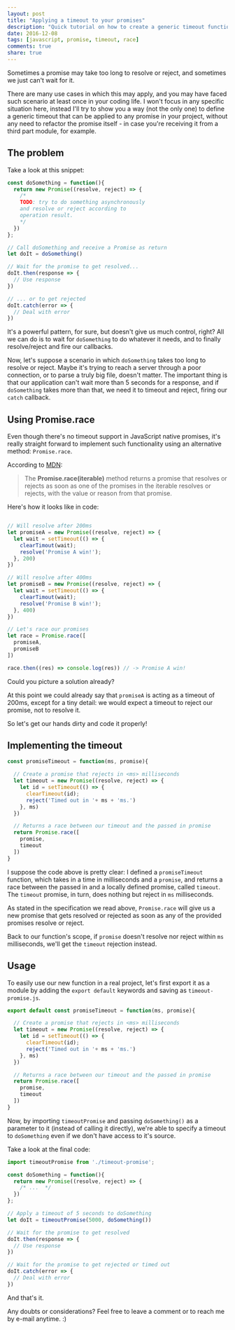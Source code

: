 ```yaml
---
layout: post
title: "Applying a timeout to your promises"
description: "Quick tutorial on how to create a generic timeout function that can be applied to any previous existing promise."
date: 2016-12-08
tags: [javascript, promise, timeout, race]
comments: true
share: true
---
```


Sometimes a promise may take too long to resolve or reject, and sometimes we just can't wait for it.

There are many use cases in which this may apply, and you may have faced such scenario at least once in your coding life. I won't focus in any specific situation here, instead I'll try to show you a way (not the only one) to define a generic timeout that can be applied to any promise in your project, without any need to refactor the promise itself - in case you're receiving it from a third part module, for example.

## The problem

Take a look at this snippet:

```javascript
const doSomething = function(){
  return new Promise((resolve, reject) => {
    /*
    TODO: try to do something asynchronously
    and resolve or reject according to
    operation result.
    */
  })
};

// Call doSomething and receive a Promise as return
let doIt = doSomething()

// Wait for the promise to get resolved...
doIt.then(response => {
  // Use response
})

// ... or to get rejected
doIt.catch(error => {
  // Deal with error
})
```

It's a powerful pattern, for sure, but doesn't give us much control, right? All we can do is to wait for `doSomething` to do whatever it needs, and to finally resolve/reject and fire our callbacks.

Now, let's suppose a scenario in which `doSomething` takes too long to resolve or reject. Maybe it's trying to reach a server through a poor connection, or to parse a truly big file, doesn't matter. The important thing is that our application can't wait more than 5 seconds for a response, and if `doSomething` takes more than that, we need it to timeout and reject, firing our `catch` callback.

## Using Promise.race

Even though there's no timeout support in JavaScript native promises, it's really straight forward to implement such functionality using an alternative method: `Promise.race`.

According to [MDN](https://developer.mozilla.org/en/docs/Web/JavaScript/Reference/Global_Objects/Promise/race):

> The **Promise.race(iterable)** method returns a promise that resolves or rejects as soon as one of the promises in the iterable resolves or rejects, with the value or reason from that promise.

Here's how it looks like in code:

```javascript

// Will resolve after 200ms
let promiseA = new Promise((resolve, reject) => {
  let wait = setTimeout(() => {
    clearTimout(wait);
    resolve('Promise A win!');
  }, 200)
})

// Will resolve after 400ms
let promiseB = new Promise((resolve, reject) => {
  let wait = setTimeout(() => {
    clearTimout(wait);
    resolve('Promise B win!');
  }, 400)
})

// Let's race our promises
let race = Promise.race([
  promiseA,
  promiseB
])

race.then((res) => console.log(res)) // -> Promise A win!
```

Could you picture a solution already?

At this point we could already say that `promiseA` is acting as a timeout of 200ms, except for a tiny detail: we would expect a timeout to reject our promise, not to resolve it.

So let's get our hands dirty and code it properly!

## Implementing the timeout

```javascript
const promiseTimeout = function(ms, promise){

  // Create a promise that rejects in <ms> milliseconds
  let timeout = new Promise((resolve, reject) => {
    let id = setTimeout(() => {
      clearTimeout(id);
      reject('Timed out in '+ ms + 'ms.')
    }, ms)
  })

  // Returns a race between our timeout and the passed in promise
  return Promise.race([
    promise,
    timeout
  ])
}
```

I suppose the code above is pretty clear: I defined a `promiseTimeout` function, which takes in a time in milliseconds and a `promise`, and returns a race between the passed in and a locally defined promise, called `timeout`. The `timeout` promise, in turn, does nothing but reject in `ms` milliseconds.

As stated in the specification we read above, `Promise.race` will give us a new promise that gets resolved or rejected as soon as any of the provided promises resolve or reject.

Back to our function's scope, if `promise` doesn't resolve nor reject within `ms` milliseconds, we'll get the `timeout` rejection instead.

## Usage

To easily use our new function in a real project, let's first export it as a module by adding the `export default` keywords and saving as `timeout-promise.js`.

```javascript
export default const promiseTimeout = function(ms, promise){

  // Create a promise that rejects in <ms> milliseconds
  let timeout = new Promise((resolve, reject) => {
    let id = setTimeout(() => {
      clearTimeout(id);
      reject('Timed out in '+ ms + 'ms.')
    }, ms)
  })

  // Returns a race between our timeout and the passed in promise
  return Promise.race([
    promise,
    timeout
  ])
}
```

Now, by importing `timeoutPromise` and passing `doSomething()` as a parameter to it (instead of calling it directly), we're able to specify a timeout to `doSomething` even if we don't have access to it's source.

Take a look at the final code:

```javascript
import timeoutPromise from './timeout-promise';

const doSomething = function(){
  return new Promise((resolve, reject) => {
    /* ...  */
  })
};

// Apply a timeout of 5 seconds to doSomething
let doIt = timeoutPromise(5000, doSomething())

// Wait for the promise to get resolved
doIt.then(response => {
  // Use response
})

// Wait for the promise to get rejected or timed out
doIt.catch(error => {
  // Deal with error
})
```

And that's it.

Any doubts or considerations? Feel free to leave a comment or to reach me by e-mail anytime. :)
